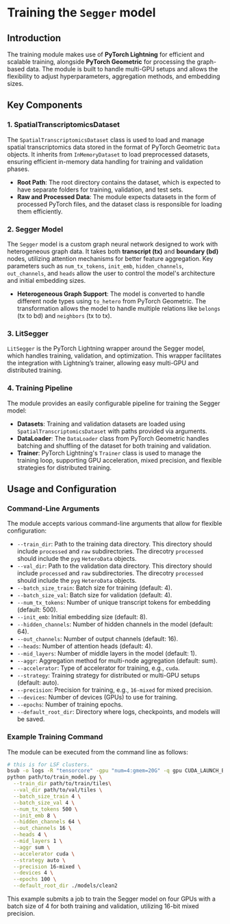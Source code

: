 # Training the `Segger` model

## Introduction

The training module makes use of **PyTorch Lightning** for efficient and scalable training, alongside **PyTorch Geometric** for processing the graph-based data. The module is built to handle multi-GPU setups and allows the flexibility to adjust hyperparameters, aggregation methods, and embedding sizes.

## Key Components

### 1. **SpatialTranscriptomicsDataset**
The `SpatialTranscriptomicsDataset` class is used to load and manage spatial transcriptomics data stored in the format of PyTorch Geometric `Data` objects. It inherits from `InMemoryDataset` to load preprocessed datasets, ensuring efficient in-memory data handling for training and validation phases.

- **Root Path**: The root directory contains the dataset, which is expected to have separate folders for training, validation, and test sets.
- **Raw and Processed Data**: The module expects datasets in the form of processed PyTorch files, and the dataset class is responsible for loading them efficiently.

### 2. **Segger Model**
The `Segger` model is a custom graph neural network designed to work with heterogeneous graph data. It takes both **transcript (tx)** and **boundary (bd)** nodes, utilizing attention mechanisms for better feature aggregation. Key parameters such as `num_tx_tokens`, `init_emb`, `hidden_channels`, `out_channels`, and `heads` allow the user to control the model's architecture and initial embedding sizes.

- **Heterogeneous Graph Support**: The model is converted to handle different node types using `to_hetero` from PyTorch Geometric. The transformation allows the model to handle multiple relations like `belongs` (tx to bd) and `neighbors` (tx to tx).

### 3. **LitSegger**
`LitSegger` is the PyTorch Lightning wrapper around the Segger model, which handles training, validation, and optimization. This wrapper facilitates the integration with Lightning’s trainer, allowing easy multi-GPU and distributed training.

### 4. **Training Pipeline**
The module provides an easily configurable pipeline for training the Segger model:

- **Datasets**: Training and validation datasets are loaded using `SpatialTranscriptomicsDataset` with paths provided via arguments.
- **DataLoader**: The `DataLoader` class from PyTorch Geometric handles batching and shuffling of the dataset for both training and validation.
- **Trainer**: PyTorch Lightning's `Trainer` class is used to manage the training loop, supporting GPU acceleration, mixed precision, and flexible strategies for distributed training.

## Usage and Configuration

### Command-Line Arguments
The module accepts various command-line arguments that allow for flexible configuration:

- `--train_dir`: Path to the training data directory. This directory should include `processed` and `raw` subdirectories. The direcotry `processed` should include the `pyg` `HeteroData` objects.
- `--val_dir`: Path to the validation data directory. This directory should include `processed` and `raw` subdirectories. The direcotry `processed` should include the `pyg` `HeteroData` objects.
- `--batch_size_train`: Batch size for training (default: 4).
- `--batch_size_val`: Batch size for validation (default: 4).
- `--num_tx_tokens`: Number of unique transcript tokens for embedding (default: 500).
- `--init_emb`: Initial embedding size (default: 8).
- `--hidden_channels`: Number of hidden channels in the model (default: 64).
- `--out_channels`: Number of output channels (default: 16).
- `--heads`: Number of attention heads (default: 4).
- `--mid_layers`: Number of middle layers in the model (default: 1).
- `--aggr`: Aggregation method for multi-node aggregation (default: sum).
- `--accelerator`: Type of accelerator for training, e.g., `cuda`.
- `--strategy`: Training strategy for distributed or multi-GPU setups (default: auto).
- `--precision`: Precision for training, e.g., `16-mixed` for mixed precision.
- `--devices`: Number of devices (GPUs) to use for training.
- `--epochs`: Number of training epochs.
- `--default_root_dir`: Directory where logs, checkpoints, and models will be saved.

### Example Training Command
The module can be executed from the command line as follows:

```bash
# this is for LSF clusters.
bsub -o logs -R "tensorcore" -gpu "num=4:gmem=20G" -q gpu CUDA_LAUNCH_BLOCKING=1 \
python path/to/train_model.py \
  --train_dir path/to/train/tiles\
  --val_dir path/to/val/tiles \
  --batch_size_train 4 \
  --batch_size_val 4 \
  --num_tx_tokens 500 \
  --init_emb 8 \
  --hidden_channels 64 \
  --out_channels 16 \
  --heads 4 \
  --mid_layers 1 \
  --aggr sum \
  --accelerator cuda \
  --strategy auto \
  --precision 16-mixed \
  --devices 4 \
  --epochs 100 \
  --default_root_dir ./models/clean2
```

This example submits a job to train the Segger model on four GPUs with a batch size of 4 for both training and validation, utilizing 16-bit mixed precision.
